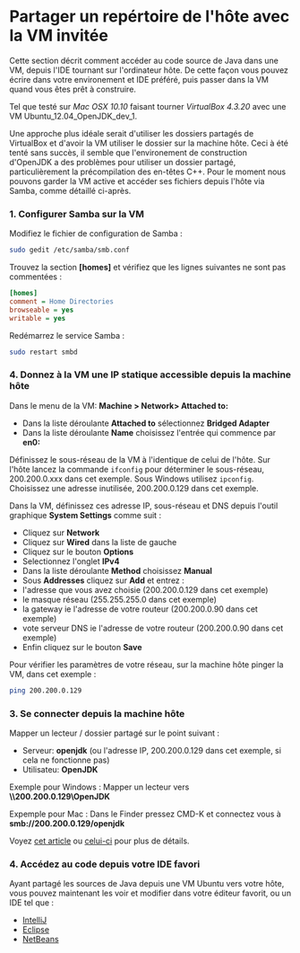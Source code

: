 # Partager un repértoire de l'hôte avec la VM invitée

Cette section décrit comment accéder au code source de Java dans une VM, depuis l'IDE tournant sur l'ordinateur hôte. De cette façon vous pouvez écrire dans votre environement et IDE préféré, puis passer dans la VM quand vous êtes prêt à construire.

Tel que testé sur *Mac OSX 10.10* faisant tourner *VirtualBox 4.3.20* avec une VM Ubuntu_12.04_OpenJDK_dev_1.

Une approche plus idéale serait d'utiliser les dossiers partagés de VirtualBox et d'avoir la VM utiliser le dossier sur la machine hôte. Ceci à été tenté sans succès, il semble que l'environement de construction d'OpenJDK a des problèmes pour utiliser un dossier partagé, particulièrement la précompilation des en-têtes C++. Pour le moment nous pouvons garder la VM active et accéder ses fichiers depuis l'hôte via Samba, comme détaillé ci-après.


### 1. Configurer Samba sur la VM

Modifiez le fichier de configuration de Samba : 

```bash
sudo gedit /etc/samba/smb.conf
```

Trouvez la section **[homes]** et vérifiez que les lignes suivantes ne sont pas commentées 
:
```ini
[homes]
comment = Home Directories
browseable = yes
writable = yes
```
Redémarrez le service Samba :

```bash
sudo restart smbd
```

### 4. Donnez à la VM une IP statique accessible depuis la machine hôte

Dans le menu de la VM: **Machine > Network> Attached to:**
 - Dans la liste déroulante **Attached to** sélectionnez **Bridged Adapter**
 - Dans la liste déroulante **Name** choisissez l'entrée qui commence par **en0:**

Définissez le sous-réseau de la VM à l'identique de celui de l'hôte. Sur l'hôte lancez la commande `ifconfig` pour déterminer le sous-réseau, 200.200.0.xxx dans cet exemple. Sous Windows utilisez `ipconfig`. Choisissez une adresse inutilisée, 200.200.0.129 dans cet exemple.

Dans la VM, définissez ces adresse IP, sous-réseau et DNS depuis l'outil graphique **System Settings** comme suit :
 - Cliquez sur **Network**
 - Cliquez sur **Wired** dans la liste de gauche
 - Cliquez sur le bouton **Options**
 - Selectionnez l'onglet **IPv4**
 - Dans la liste déroulante **Method** choisissez **Manual**
 - Sous **Addresses** cliquez sur **Add** et entrez :
  - l'adresse que vous avez choisie (200.200.0.129 dans cet exemple)
  - le masque réseau (255.255.255.0 dans cet exemple)
  - la gateway ie l'adresse de votre routeur  (200.200.0.90 dans cet exemple)
  - vote serveur DNS ie l'adresse de votre routeur (200.200.0.90 dans cet exemple)
 - Enfin cliquez sur le bouton **Save**

Pour vérifier les paramètres de votre réseau, sur la machine hôte pinger la VM, dans cet exemple :
```bash
ping 200.200.0.129
```

### 3. Se connecter depuis la machine hôte
Mapper un lecteur / dossier partagé sur le point suivant :
 - Serveur: **openjdk** (ou l'adresse IP, 200.200.0.129 dans cet exemple, si cela ne fonctionne pas)
 - Utilisateu: **OpenJDK**

Exemple pour Windows : Mapper un lecteur vers **\\\\200.200.0.129\OpenJDK** 

Expemple pour Mac : Dans le Finder pressez CMD-K et connectez vous à **smb://200.200.0.129/openjdk**


Voyez [cet article](http://www.howtogeek.com/howto/ubuntu/share-ubuntu-home-directories-using-samba/) ou [celui-ci]( http://superuser.com/questions/241825/share-virtualbox-folders-in-reverse-guest-host) pour plus de détails.


### 4. Accédez au code depuis votre IDE favori
Ayant partagé les sources de Java depuis une VM Ubuntu vers votre hôte, vous pouvez maintenant les voir et modifier dans votre éditeur favorit, ou un IDE tel que :
 * [IntelliJ](../source-code/loading_openjdk_in_intellij.md)
 * [Eclipse](../source-code/loading_openjdk_in_eclipse.md)
 * [NetBeans](../source-code/loading_openjdk_in_netbeans.md)

 